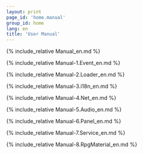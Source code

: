 ```yaml
---
layout: print
page_id: 'home.manual'
group_id: home
lang: en
title: 'User Manual'
---
```

{% include_relative Manual_en.md %}

{% include_relative Manual-1.Event_en.md %}

{% include_relative Manual-2.Loader_en.md %}

{% include_relative Manual-3.i18n_en.md %}

{% include_relative Manual-4.Net_en.md %}

{% include_relative Manual-5.Audio_en.md %}

{% include_relative Manual-6.Panel_en.md %}

{% include_relative Manual-7.Service_en.md %}

{% include_relative Manual-8.RpgMaterial_en.md %}
